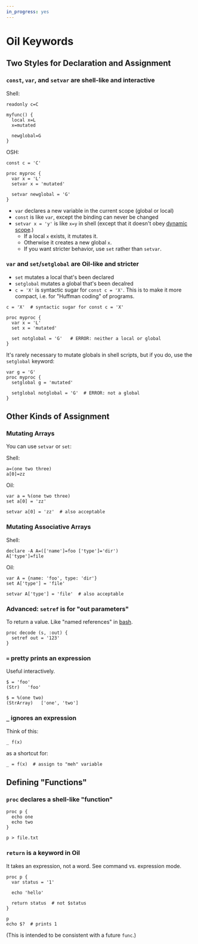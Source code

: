 ```yaml
---
in_progress: yes
---
```


Oil Keywords
============

<div id="toc">
</div>

## Two Styles for Declaration and Assignment

### `const`, `var`, and `setvar` are shell-like and interactive

Shell:

```
readonly c=C

myfunc() {
  local x=L
  x=mutated

  newglobal=G
}
```

OSH:

```
const c = 'C'

proc myproc {
  var x = 'L'
  setvar x = 'mutated'

  setvar newglobal = 'G'
}
```

- `var` declares a new variable in the current scope (global or local)
- `const` is like `var`, except the binding can never be changed
- `setvar x = 'y'` is like `x=y` in shell (except that it doesn't obey [dynamic
  scope]($xref:dynamic-scope).)
  - If a local `x` exists, it mutates it.
  - Otherwise it creates a new global `x`.
  - If you want stricter behavior, use `set` rather than `setvar`.

### `var` and `set`/`setglobal` are Oil-like and stricter

- `set` mutates a local that's been declared
- `setglobal` mutates a global that's been decalred
- `c = 'X'` is syntactic sugar for `const c = 'X'`.  This is to make it more
  compact, i.e. for "Huffman coding" of programs.

```
c = 'X'  # syntactic sugar for const c = 'X'

proc myproc {
  var x = 'L'
  set x = 'mutated' 

  set notglobal = 'G'   # ERROR: neither a local or global
}
```

It's rarely necessary to mutate globals in shell scripts, but if you do, use
the `setglobal` keyword:

```
var g = 'G'
proc myproc {
  setglobal g = 'mutated'

  setglobal notglobal = 'G'  # ERROR: not a global
}
```

## Other Kinds of Assignment

### Mutating Arrays

You can use `setvar` or `set`:

Shell:

```
a=(one two three)
a[0]=zz
```

Oil:

```
var a = %(one two three)
set a[0] = 'zz'

setvar a[0] = 'zz'  # also acceptable
```

### Mutating Associative Arrays

Shell:

```
declare -A A=(['name']=foo ['type']='dir')
A['type']=file
```

Oil:

```
var A = {name: 'foo', type: 'dir'}
set A['type'] = 'file'

setvar A['type'] = 'file'  # also acceptable
```


### Advanced: `setref` is for "out parameters"

To return a value.  Like "named references" in [bash]($xref:bash).

```
proc decode (s, :out) {
  setref out = '123'
}
```

### `=` pretty prints an expression

Useful interactively.

```sh-prompt
$ = 'foo'
(Str)   'foo'

$ = %(one two)
(StrArray)   ['one', 'two']
```

### `_` ignores an expression

Think of this:

    _ f(x)

as a shortcut for:

    _ = f(x)  # assign to "meh" variable

<!--

LATER: If we ever get true integers and floats!

## Autovivification with `setvar`

Or honestly this could be auto?

auto count += 1
auto hist['key'] += 1


proc main { 
  setvar count += 1   # it's now 1

  hist = {}
  setvar hist['key'] += 1

  setvar hist['key'] += weight  # later: floating point
}

-->


<!--

### Declaration / Assignment

### Mutation

Expressions like these should all work.  They're basically identical to Python,
except that you use the `setvar` or `set` keyword to change locations.

There implementation is still pretty hacky, but it's good to settle on syntax and semantics.

```
set x[1] = 2
set d['key'] = 3
set func_returning_list()[3] = 3
set x, y = y, x  # swap
set x.foo, x.bar = foo, bar
```

https://github.com/oilshell/oil/commit/64e1e9c91c541e495fee4a39e5a23bc775ae3104

-->


<!--

Future work, not implemented:

- `auto` for "auto-vivifcation"

when we get integers.

-->


## Defining "Functions"

### `proc` declares a shell-like "function"

```
proc p {
  echo one
  echo two
}

p > file.txt
```

<!--
### `func` declares a true function

LIke Python or JavaScript.

-->

### `return` is a keyword in Oil

It takes an expression, not a word.  See command vs. expression mode.

```
proc p {
  var status = '1'

  echo 'hello'

  return status  # not $status
}

p
echo $?  # prints 1
```

(This is intended to be consistent with a future `func`.)



<!--
### `do` and `pass`


- `pass` evaluates an expression and throws away its result.   It's intended to be used for left-to-right function calls.  See the `sub()` example in this thread:

https://oilshell.zulipchat.com/#narrow/stream/121540-oil-discuss/topic/left-to-right.20syntax.20ideas

- `pp` pretty prints an expression.

They both have to be **keywords** because they take an expression, not a bunch of words.

-----

Unfortunately I found that `do/done` in shell prevents us from adding `do`:

    do f(x)   #can't write this
    pass f(x)   # it has to be this, which doesn't read as nicely :-(


Not sure what to do about it... we can add a mode for `oil:all` to repurpose `do`, but I'm not sure it's worth it.  It's more complexity. 

So basically **every** call that doesn't use its result has to be preceded with
`pass` now:

    pass f(x)
    pass obj.method()
    var y = f(x)
    var z = obj.method()

Kind of ugly ... :neutral:


https://github.com/oilshell/oil/commit/dc7a0474b006287f2152b54f78d56df8c3d13281

-->


<!--

## Variables and Assignment

TODO: Merge this


I just implemented some more Oil language semantics! [1]

In shell (and Python), there's no difference between variable declaration and mutation.  These are valid:

```
declare x=1  
declare x=2  # mutates x, "declare" is something of a misnomer
x=2  # better way of mutating x
f() {
    local y=1
      local y=2  # mutates y
        y=2  # better way of mutating y
}
```

Likewise, `z=3` can be any of these 3, depending on the context:

1. mutating a local
2. mutating a global
3. creating a new global

In Oil, there are separate keywords for declaring variables and mutating them.

```
var x = 1
var x = 2  # error: it's already declared

setvar x = 2  # successful mutation
set x = 2  # I plan to add shopt -s parse-set to take over the 'set' builtin, which can be replaced with `shopt` or `builtin set`
```

(Ever notice that the set and unset builtins aren't opposites in shell ?!?!)

You can mutate a global from a function:

```
var myglobal = 'g'
f() {
    set myglobal = 'new'
      set other = 'foo'  # error: not declared yet!
}
```

Comments appreciated!

[1] https://github.com/oilshell/oil/commit/54754f3e8298bc3c272416eb0fc96946c8fa0694


I just implemented `shopt -s parse_set`:

https://github.com/oilshell/oil/commit/277c3525aacad48947124c70a52176f5ee447bc5

Note that `shopt -s all:oil` turns on all the `parse_*` options.

So now you can do:

```
var x = 1
set x = 2
setvar x = 3  # don't need this long way
```

To use the `set` builtin, prefix it with `builtin`

```
builtin set -o errexit
builtin set -- a b c
```

Most programs shouldn't need to use the `set` builtin in Oil.  Of course, `shopt -u parse_set` unsets it if desired.

Comments welcome!

-->
